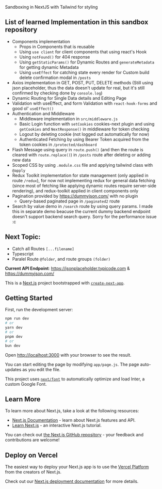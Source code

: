 Sandboxing in NextJS with Tailwind for styling

## List of learned Implementation in this sandbox repository 
- Components implementation
    - Props in Components that is reusable
    - Using `use client` for client components that using react's Hook
    - Using `notFound()` for 404 response
    - Using `getStaticParams()` for Dynamic Routes and `generateMetadata` for getting dynamic Metadata
    - Using `useEffect` for catching state every render for Custom build delete confirmation modal in `/posts`
- Axios implementation in GET, POST, PUT, DELETE methods (Still using json placeholder, thus the data doesn't update for real, but it's still confirmed by checking done by `console.log`)
- Dynamic Routing for Single Data details and Editing Page
- Validation with useEffect, and form Validation with `react-hook-forms` and good ol' `useEffect()`
- Authentication and Middleware
    - Middleware implementation in `src/middleware.js` 
    - Basic Login function with `setCookies` cookies-next plugin and using `getCookies` and `NextResponse()` in middleware for token checking
    - Logout by deleting cookie (not logged out automatically for now)
    - Authenticated Fetching by using Bearer Token acquired from the token cookies in `/protected/dashboard`
- Flash Message using query in `route.push()` (and then the route is cleared with `route.replace()`) in `/posts` route after deleting or adding new data
- Scoped CSS by using `.module.css` file and applying tailwind class with `@apply`
- Redux Toolkit implementation for state management (only applied in route `/redux`), for now not implementing redux for general data fetching (since most of fetching like applying dynamic routes require server-side rendering), and redux-toolkit applied in client components only
- Pagination provided by https://dummyjson.com/ with no plugin
    - Query-based paginated page in `/paginated2` route 
- Search by value demo in `/search` route by using query params. I made this in separate demo beacuse the current dummy backend endpoint doesn't support backend search query. Sorry for the performance issue :c

## Next Topic: 
- Catch all Routes `[...filename]`
- Typescript
- Paralel Route `@folder`, and route groups `(folder)` 

**Current API Endpoint**: https://jsonplaceholder.typicode.com & https://dummyjson.com/

This is a [Next.js](https://nextjs.org/) project bootstrapped with [`create-next-app`](https://github.com/vercel/next.js/tree/canary/packages/create-next-app).

## Getting Started

First, run the development server:

```bash
npm run dev
# or
yarn dev
# or
pnpm dev
# or
bun dev
```

Open [http://localhost:3000](http://localhost:3000) with your browser to see the result.

You can start editing the page by modifying `app/page.js`. The page auto-updates as you edit the file.

This project uses [`next/font`](https://nextjs.org/docs/basic-features/font-optimization) to automatically optimize and load Inter, a custom Google Font.

## Learn More

To learn more about Next.js, take a look at the following resources:

- [Next.js Documentation](https://nextjs.org/docs) - learn about Next.js features and API.
- [Learn Next.js](https://nextjs.org/learn) - an interactive Next.js tutorial.

You can check out [the Next.js GitHub repository](https://github.com/vercel/next.js/) - your feedback and contributions are welcome!

## Deploy on Vercel

The easiest way to deploy your Next.js app is to use the [Vercel Platform](https://vercel.com/new?utm_medium=default-template&filter=next.js&utm_source=create-next-app&utm_campaign=create-next-app-readme) from the creators of Next.js.

Check out our [Next.js deployment documentation](https://nextjs.org/docs/deployment) for more details.
